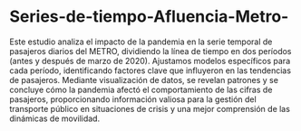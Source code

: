 # Series-de-tiempo-Afluencia-Metro-

Este estudio analiza el impacto de la pandemia en la serie temporal de pasajeros diarios del METRO, dividiendo la línea de tiempo en dos períodos (antes y después de marzo de 2020). Ajustamos modelos específicos para cada período, identificando factores clave que influyeron en las tendencias de pasajeros. Mediante visualización de datos, se revelan patrones y se concluye cómo la pandemia afectó el comportamiento de las cifras de pasajeros, proporcionando información valiosa para la gestión del transporte público en situaciones de crisis y una mejor comprensión de las dinámicas de movilidad.
